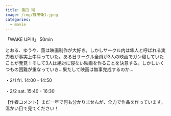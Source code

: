 ```yaml
---
title: 篠田 衛
image: /img/篠田衛1.jpeg
categories:
  - movie
---
```

「WAKE UP!!!」 50min

とおる、ゆうや、薫は映画制作が大好き。しかしサークル内は隼人と呼ばれる実力者が事実上牛耳っていた。ある日サークル全員が3人の映画でガン寝していたことが発覚！そして3人は絶対に寝ない映画を作ることを決意する。しかしいくつもの困難が重なっていき…果たして映画は無事完成するのか…

・2/1 fri.  14:00 - 14:50

・2/2 sat.  15:40 - 16:30

【作者コメント】まだ一年で何も分かりませんが、全力で作品を作っています。温かい目で見てください！
